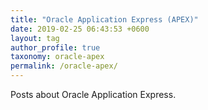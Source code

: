 ```yaml
---
title: "Oracle Application Express (APEX)"
date: 2019-02-25 06:43:53 +0600
layout: tag
author_profile: true
taxonomy: oracle-apex
permalink: /oracle-apex/
---
```


<!-- TODO: Explain why I like APEX and a little bit of my history with it -->
Posts about Oracle Application Express.
